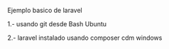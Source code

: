 Ejemplo basico de laravel

1.- usando git desde Bash Ubuntu 

2.- laravel instalado usando composer cdm windows 